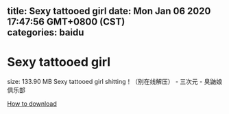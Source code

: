 
title: Sexy tattooed girl
date: Mon Jan 06 2020 17:47:56 GMT+0800 (CST)    
categories: baidu
---

# Sexy tattooed girl
size: 133.90 MB
 Sexy tattooed girl shitting！（别在线解压） - 三次元 - 臭鼬娘俱乐部
 

[How to download](https://bpcam.bemobtrk.com/go/2ceec3aa-1ca2-46d6-b9ff-aaa5c184517c?jno=7)